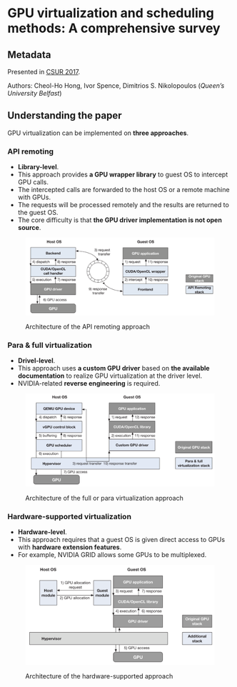 # GPU virtualization and scheduling methods: A comprehensive survey

## Metadata

Presented in [CSUR 2017](https://doi.org/10.1145/3068281).

Authors: Cheol-Ho Hong, Ivor Spence, Dimitrios S. Nikolopoulos (_Queen’s University Belfast_)

## Understanding the paper

GPU virtualization can be implemented on **three approaches**.

### **API remoting**

* **Library-level**.
* This approach provides **a GPU wrapper library** to guest OS to intercept GPU calls.
* The intercepted calls are forwarded to the host OS or a remote machine with GPUs.
* The requests will be processed remotely and the results are returned to the guest OS.
* The core difficulty is that **the GPU driver implementation is not open source**.

<figure><img src="../../../../Journal/ACM-Computing-Surveys-2017/architecture-of-the-api-remoting-approach.png" alt=""><figcaption><p>Architecture of the API remoting approach</p></figcaption></figure>

### **Para & full virtualization**

* **Drivel-level**.
* This approach uses **a custom GPU driver** based on **the available documentation** to realize GPU virtualization at the driver level.
* NVIDIA-related **reverse engineering** is required.

<figure><img src="../../../../Journal/ACM-Computing-Surveys-2017/architecture-of-the-full-or-para-virtualization-approach.png" alt=""><figcaption><p>Architecture of the full or para virtualization approach</p></figcaption></figure>

### **Hardware-supported virtualization**

* **Hardware-level**.
* This approach requires that a guest OS is given direct access to GPUs with **hardware extension features**.
* For example, NVIDIA GRID allows some GPUs to be multiplexed.

<figure><img src="../../../../Journal/ACM-Computing-Surveys-2017/architecture-of-the-hardware-supported-approach.png" alt=""><figcaption><p>Architecture of the hardware-supported approach</p></figcaption></figure>
